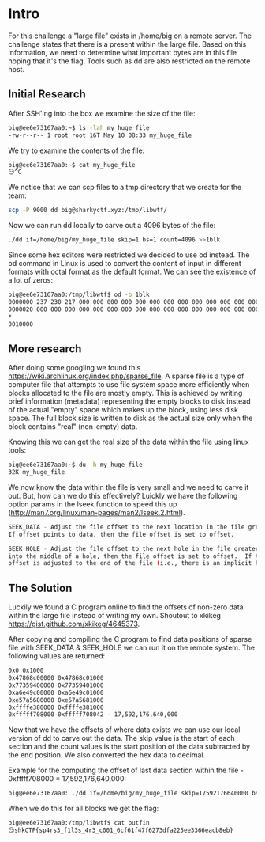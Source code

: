 # Intro
For this challenge a "large file" exists in /home/big on a remote server. The challenge states that there is a present within the large file. Based on this information, we need to determine what important bytes are in this file hoping that it's the flag. Tools such as dd are also restricted on the remote host.

## Initial Research
After SSH'ing into the box we examine the size of the file:
```bash
big@ee6e73167aa0:~$ ls -lah my_huge_file 
-rw-r--r-- 1 root root 16T May 10 08:33 my_huge_file
```
We try to examine the contents of the file:
```bash
big@ee6e73167aa0:~$ cat my_huge_file 
😏^C
```
We notice that we can scp files to a tmp directory that we create for the team:
```bash
scp -P 9000 dd big@sharkyctf.xyz:/tmp/libwtf/
```
Now we can run dd locally to carve out a 4096 bytes of the file:
```bash
./dd if=/home/big/my_huge_file skip=1 bs=1 count=4096 >>1blk
```
Since some hex editors were restricted we decided to use od instead. The od command in Linux is used to convert the content of input in different formats with octal format as the default format. We can see the existence of a lot of zeros:
```bash
big@ee6e73167aa0:/tmp/libwtf$ od -b 1blk 
0000000 237 230 217 000 000 000 000 000 000 000 000 000 000 000 000 000
0000020 000 000 000 000 000 000 000 000 000 000 000 000 000 000 000 000
*
0010000
```

## More research
After doing some googling we found this https://wiki.archlinux.org/index.php/sparse_file. A sparse file is a type of computer file that attempts to use file system space more efficiently when blocks allocated to the file are mostly empty. This is achieved by writing brief information (metadata) representing the empty blocks to disk instead of the actual "empty" space which makes up the block, using less disk space. The full block size is written to disk as the actual size only when the block contains "real" (non-empty) data.

Knowing this we can get the real size of the data within the file using linux tools:
```bash
big@ee6e73167aa0:~$ du -h my_huge_file 
32K	my_huge_file
```

We now know the data within the file is very small and we need to carve it out. But, how can we do this effectively? Luickly we have the following option params in the lseek function to speed this up (http://man7.org/linux/man-pages/man2/lseek.2.html).
```bash
SEEK_DATA - Adjust the file offset to the next location in the file greater than or equal to offset containing data. 
If offset points to data, then the file offset is set to offset.

SEEK_HOLE - Adjust the file offset to the next hole in the file greater than or equal to offset.  If offset points
into the middle of a hole, then the file offset is set to offset.  If there is no hole past offset, then the file
offset is adjusted to the end of the file (i.e., there is an implicit hole at the end of any file).
```

## The Solution
Luckily we found a C program online to find the offsets of non-zero data within the large file instead of writing my own. Shoutout to xkikeg https://gist.github.com/xkikeg/4645373.

After copying and compiling the C program to find data positions of sparse file with SEEK_DATA & SEEK_HOLE we can run it on the remote system. The following values are returned:
```bash
0x0 0x1000
0x47868c00000 0x47868c01000
0x77359400000 0x77359401000
0xa6e49c00000 0xa6e49c01000
0xe57a5680000 0xe57a5681000
0xffffe380000 0xffffe381000
0xfffff708000 0xfffff708042 - 17,592,176,640,000
```

Now that we have the offsets of where data exists we can use our local version of dd to carve out the data. The skip value is the start of each section and the count values is the start position of the data subtracted by the end position. We also converted the hex data to decimal. 

Example for the computing the offset of last data section within the file - 0xfffff708000 = 17,592,176,640,000:
```bash
big@ee6e73167aa0: ./dd if=/home/big/my_huge_file skip=17592176640000 bs=1 count=4096 >>outfin
```

When we do this for all blocks we get the flag:
```bash
big@ee6e73167aa0:/tmp/libwtf$ cat outfin 
😏shkCTF{sp4rs3_f1l3s_4r3_c001_6cf61f47f6273dfa225ee3366eacb8eb}
```
